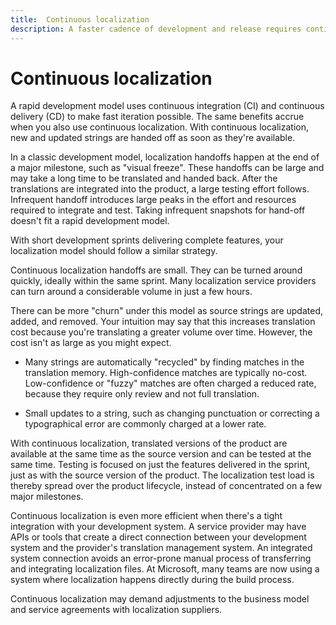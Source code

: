 ```yaml
---
title:  Continuous localization
description: A faster cadence of development and release requires continuous delivery of localized content.
--- 
```


# Continuous localization

A rapid development model uses continuous integration (CI) and continuous delivery (CD) to make fast iteration possible.
The same benefits accrue when you also use continuous localization.
With continuous localization, new and updated strings are handed off as soon as they're available.

In a classic development model, localization handoffs happen at the end of a major milestone, such as "visual freeze".
These handoffs can be large and may take a long time to be translated and handed back.
After the translations are integrated into the product, a large testing effort follows.
Infrequent handoff introduces large peaks in the effort and resources required to integrate and test.
Taking infrequent snapshots for hand-off doesn't fit a rapid development model.

With short development sprints delivering complete features, your localization model should follow a similar strategy.

Continuous localization handoffs are small.
They can be turned around quickly, ideally within the same sprint.
Many localization service providers can turn around a considerable volume in just a few hours.

There can be more "churn" under this model as source strings are updated, added, and removed.
Your intuition may say that this increases translation cost because you're translating a greater volume over time.
However, the cost isn't as large as you might expect.

* Many strings are automatically "recycled" by finding matches in the translation memory.
  High-confidence matches are typically no-cost.
  Low-confidence or "fuzzy" matches are often charged a reduced rate, because they require only review and not full translation.

* Small updates to a string, such as changing punctuation or correcting a typographical error are commonly charged at a lower rate.

With continuous localization, translated versions of the product are available at the same time as the source version and can be tested at the same time.
Testing is focused on just the features delivered in the sprint, just as with the source version of the product.
The localization test load is thereby spread over the product lifecycle, instead of concentrated on a few major milestones.

Continuous localization is even more efficient when there's a tight integration with your development system.
A service provider may have APIs or tools that create a direct connection between your development system and the provider's translation management system.
An integrated system connection avoids an error-prone manual process of transferring and integrating localization files.
At Microsoft, many teams are now using a system where localization happens directly during the build process.

Continuous localization may demand adjustments to the business model and service agreements with localization suppliers.
